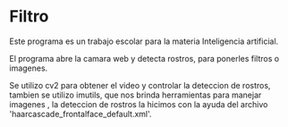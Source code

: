# Filtro

Este programa es un trabajo escolar para la materia Inteligencia artificial.

El programa abre la camara web y detecta rostros, para ponerles filtros o imagenes.

Se utilizo cv2 para obtener el video y controlar la deteccion de rostros, tambien se utilizo imutils, que nos brinda herramientas para manejar imagenes
, la deteccion de rostros la hicimos con la ayuda del archivo 'haarcascade_frontalface_default.xml'.
